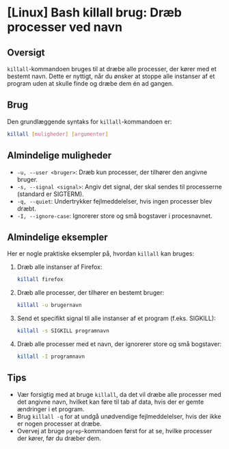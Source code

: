 # [Linux] Bash killall brug: Dræb processer ved navn

## Oversigt
`killall`-kommandoen bruges til at dræbe alle processer, der kører med et bestemt navn. Dette er nyttigt, når du ønsker at stoppe alle instanser af et program uden at skulle finde og dræbe dem én ad gangen.

## Brug
Den grundlæggende syntaks for `killall`-kommandoen er:

```bash
killall [muligheder] [argumenter]
```

## Almindelige muligheder
- `-u, --user <bruger>`: Dræb kun processer, der tilhører den angivne bruger.
- `-s, --signal <signal>`: Angiv det signal, der skal sendes til processerne (standard er SIGTERM).
- `-q, --quiet`: Undertrykker fejlmeddelelser, hvis ingen processer blev dræbt.
- `-I, --ignore-case`: Ignorerer store og små bogstaver i procesnavnet.

## Almindelige eksempler
Her er nogle praktiske eksempler på, hvordan `killall` kan bruges:

1. Dræb alle instanser af Firefox:
   ```bash
   killall firefox
   ```

2. Dræb alle processer, der tilhører en bestemt bruger:
   ```bash
   killall -u brugernavn
   ```

3. Send et specifikt signal til alle instanser af et program (f.eks. SIGKILL):
   ```bash
   killall -s SIGKILL programnavn
   ```

4. Dræb alle processer med et navn, der ignorerer store og små bogstaver:
   ```bash
   killall -I programnavn
   ```

## Tips
- Vær forsigtig med at bruge `killall`, da det vil dræbe alle processer med det angivne navn, hvilket kan føre til tab af data, hvis der er gemte ændringer i et program.
- Brug `killall -q` for at undgå unødvendige fejlmeddelelser, hvis der ikke er nogen processer at dræbe.
- Overvej at bruge `pgrep`-kommandoen først for at se, hvilke processer der kører, før du dræber dem.